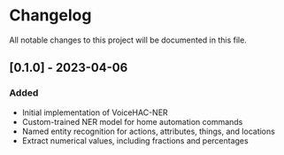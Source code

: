 # Changelog

All notable changes to this project will be documented in this file.

## [0.1.0] - 2023-04-06

### Added

- Initial implementation of VoiceHAC-NER
- Custom-trained NER model for home automation commands
- Named entity recognition for actions, attributes, things, and locations
- Extract numerical values, including fractions and percentages